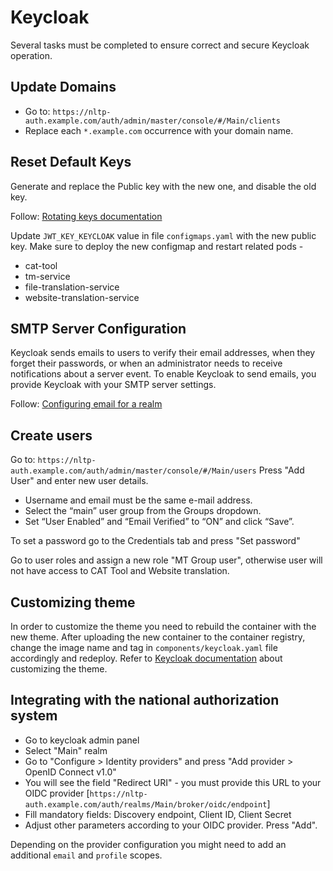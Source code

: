 # Keycloak

Several tasks must be completed to ensure correct and secure Keycloak operation.

## Update Domains

* Go to: `https://nltp-auth.example.com/auth/admin/master/console/#/Main/clients`
* Replace each `*.example.com` occurrence with your domain name.

## Reset Default Keys

Generate and replace the Public key with the new one, and disable the old key.

Follow: [Rotating keys documentation](https://www.keycloak.org/docs/latest/server\_admin/#rotating-keys)

Update `JWT_KEY_KEYCLOAK` value in file `configmaps.yaml` with the new public key. Make sure to deploy the new configmap and restart related pods -

* cat-tool
* tm-service
* file-translation-service
* website-translation-service

## SMTP Server Configuration

Keycloak sends emails to users to verify their email addresses, when they forget their passwords, or when an administrator needs to receive notifications about a server event. To enable Keycloak to send emails, you provide Keycloak with your SMTP server settings.

Follow: [Configuring email for a realm](https://www.keycloak.org/docs/latest/server\_admin/#\_email)

## Create users

Go to: `https://nltp-auth.example.com/auth/admin/master/console/#/Main/users` Press "Add User" and enter new user details.

* Username and email must be the same e-mail address.
* Select the “main” user group from the Groups dropdown.
* Set “User Enabled” and “Email Verified” to “ON” and click “Save”.

To set a password go to the Credentials tab and press "Set password"

Go to user roles and assign a new role "MT Group user", otherwise user will not have access to CAT Tool and Website translation.

## Customizing theme

In order to customize the theme you need to rebuild the container with the new theme. After uploading the new container to the container registry, change the image name and tag in `components/keycloak.yaml` file accordingly and redeploy. Refer to [Keycloak documentation](https://www.keycloak.org/docs/latest/server\_development/#\_themes) about customizing the theme.

## Integrating with the national authorization system

* Go to keycloak admin panel
* Select "Main" realm
* Go to "Configure > Identity providers" and press "Add provider > OpenID Connect v1.0"
* You will see the field "Redirect URI" - you must provide this URL to your OIDC provider \[`https://nltp-auth.example.com/auth/realms/Main/broker/oidc/endpoint`]
* Fill mandatory fields: Discovery endpoint, Client ID, Client Secret
* Adjust other parameters according to your OIDC provider. Press "Add".

Depending on the provider configuration you might need to add an additional `email` and `profile` scopes.
